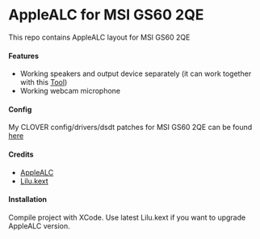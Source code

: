 AppleALC for MSI GS60 2QE
========

This repo contains AppleALC layout for MSI GS60 2QE

#### Features
- Working speakers and output device separately (it can work together with this [Tool](https://github.com/rlxone/MultiSoundChanger))
- Working webcam microphone

#### Config
My CLOVER config/drivers/dsdt patches for MSI GS60 2QE can be found [here](https://github.com/IchigoWalker/MSI-GS60-2QE-Clover)

#### Credits
- [AppleALC](https://github.com/acidanthera/AppleALC)
- [Lilu.kext](https://github.com/acidanthera/Lilu)

#### Installation
Compile project with XCode. Use latest Lilu.kext if you want to upgrade AppleALC version.


